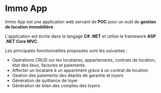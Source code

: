 # Immo App

Immo App est une application web servant de **POC** pour un outil de **gestion de location immobilière**.

L'application est écrite dans le langage **C# .NET** et utilise le framework **ASP .NET Core MVC**.

Les principales fonctionnalités proposées sont les suivantes :

- Opérations CRUD sur les locataires, appartements, contrats de location, état des lieux, factures et paiements.
- Affecter un locataire à un appartment grâce à un contrat de location
- Gestion des paiements des dépôts de garantie et loyers
- Génération de quittance de loyer
- Génération de bilan des comptes des loyers
